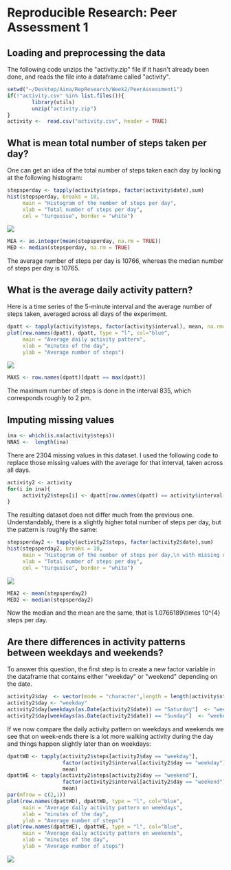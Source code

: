 # Reproducible Research: Peer Assessment 1


## Loading and preprocessing the data
The following code unzips the "activity.zip" file if it hasn't already been done, and reads the file into a dataframe called "activity".


```r
setwd("~/Desktop/Aina/RepResearch/Week2/PeerAssessment1")
if(!"activity.csv" %in% list.files()){
        library(utils)
        unzip("activity.zip")
}
activity <-  read.csv("activity.csv", header = TRUE)
```



## What is mean total number of steps taken per day?

One can get an idea of the total number of steps taken each day by looking at the following histogram:


```r
stepsperday <- tapply(activity$steps, factor(activity$date),sum)
hist(stepsperday, breaks = 10, 
     main = "Histogram of the number of steps per day", 
     xlab = "Total number of steps per day",
     col = "turquoise", border = "white")
```

![](PA1_template_files/figure-html/stepsperday-1.png)<!-- -->

```r
MEA <- as.integer(mean(stepsperday, na.rm = TRUE))
MED <- median(stepsperday, na.rm = TRUE)
```

The average number of steps per day is 10766, whereas the median number of steps per day is 10765.

## What is the average daily activity pattern?

Here is a time series of the 5-minute interval and the average number of steps taken, averaged across all days of the experiment. 


```r
dpatt <- tapply(activity$steps, factor(activity$interval), mean, na.rm=TRUE)
plot(row.names(dpatt), dpatt, type = "l", col="blue",
     main = "Average daily activity pattern", 
     xlab = "minutes of the day",
     ylab = "Average number of steps")
```

![](PA1_template_files/figure-html/daily-1.png)<!-- -->

```r
MAXS <- row.names(dpatt)[dpatt == max(dpatt)]
```

The maximum number of steps is done in the interval 835, which corresponds 
roughly to 2 pm.

## Imputing missing values


```r
ina <- which(is.na(activity$steps))
NNAS <-  length(ina)
```

There are 2304 missing values in this dataset. I used the following code to 
replace those missing values with the average for that interval, taken across all 
days. 


```r
activity2 <- activity
for(i in ina){
     activity2$steps[i] <- dpatt[row.names(dpatt) == activity$interval[i]]  
}
```

The resulting dataset does not differ much from the previous one. Understandably, 
there is a slightly higher total number of steps per day, but the pattern is roughly the same: 


```r
stepsperday2 <- tapply(activity2$steps, factor(activity2$date),sum)
hist(stepsperday2, breaks = 10, 
     main = "Histogram of the number of steps per day,\n with missing data imputed", 
     xlab = "Total number of steps per day",
     col = "turquoise", border = "white")
```

![](PA1_template_files/figure-html/stepsperday2-1.png)<!-- -->

```r
MEA2 <- mean(stepsperday2)
MED2 <- median(stepsperday2)
```

Now the median and the mean are the same, that is 1.0766189\times 10^{4} steps per day.

## Are there differences in activity patterns between weekdays and weekends?
To answer this question, the first step is to create a new factor variable in the
dataframe that contains either "weekday" or "weekend" depending on the date.


```r
activity2$day  <- vector(mode = "character",length = length(activity$steps))
activity2$day <- "weekday"
activity2$day[weekdays(as.Date(activity2$date)) == "Saturday"]  <- "weekend"
activity2$day[weekdays(as.Date(activity2$date)) == "Sunday"]  <- "weekend"
```

If we now compare the daily activity pattern on weekdays and weekends we see that
on week-ends there is a lot more walking activity during the day and 
things happen slightly later than on weekdays:


```r
dpattWD <- tapply(activity2$steps[activity2$day == "weekday"], 
                  factor(activity2$interval[activity2$day == "weekday"]), 
                  mean)
dpattWE <- tapply(activity2$steps[activity2$day == "weekend"], 
                  factor(activity2$interval[activity2$day == "weekend"]), 
                  mean)
par(mfrow = c(2,1))
plot(row.names(dpattWD), dpattWD, type = "l", col="blue",
     main = "Average daily activity pattern on weekdays", 
     xlab = "minutes of the day",
     ylab = "Average number of steps")
plot(row.names(dpattWE), dpattWE, type = "l", col="blue",
     main = "Average daily activity pattern on weekends", 
     xlab = "minutes of the day",
     ylab = "Average number of steps")
```

![](PA1_template_files/figure-html/comparison-1.png)<!-- -->
